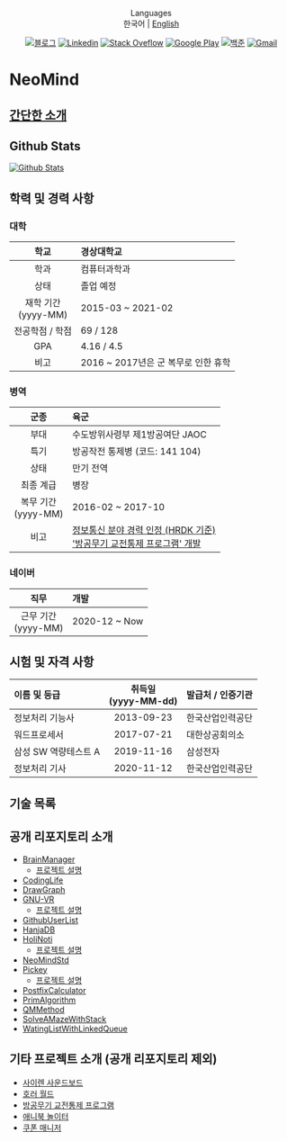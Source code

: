 <div align=center>

Languages
<br>
한국어 | [English](NEOMIND.en.md)

[![블로그](http://img.shields.io/badge/-Blog-black?style=flat-square&logo=github&link=https://neomindstd.github.io/)](https://neomindstd.github.io/) 
[![Linkedin](https://img.shields.io/badge/-LinkedIn-blue?style=flat-square&logo=Linkedin&logoColor=white&link=https://www.linkedin.com/in/우진-도-b137051b1/)](https://www.linkedin.com/in/우진-도-b137051b1/) 
[![Stack Oveflow](https://img.shields.io/badge/-Stack%20Overflow-FE7A16?style=flat-square&logo=StackOverflow&logoColor=white&link=https://stackoverflow.com/users/12839756/neomind?tab=profile)](https://stackoverflow.com/users/12839756/neomind?tab=profile)
[![Google Play](https://img.shields.io/badge/-Google%20Play-414141?style=flat-square&logo=Google%20Play&logoColor=white&link=https://play.google.com/store/apps/developer?id=NEO+MIND)](https://play.google.com/store/apps/developer?id=NEO+MIND)
[![백준](https://img.shields.io/badge/-/<>BOJ-087DC6?style=flat-square&link=https://www.acmicpc.net/user/neomind75)](https://www.acmicpc.net/user/neomind75)
[![Gmail](https://img.shields.io/badge/-Gmail-d14836?style=flat-square&logo=Gmail&logoColor=white&link=mailto:dwj0705@gmail.com)](mailto:dwj0705@gmail.com)

</div>

# NeoMind

## [간단한 소개](README.md)

## Github Stats

[![Github Stats](https://github-readme-stats.vercel.app/api?username=NeoMindStd)](https://github.com/anuraghazra/github-readme-stats)

## 학력 및 경력 사항

### 대학
| 학교 | 경상대학교 |
|:----:|:----------|
| 학과 | 컴퓨터과학과 |
| 상태 | 졸업 예정 |
| 재학 기간 <br> (yyyy-MM) | 2015-03 ~ 2021-02 |
| 전공학점 / 학점 | 69 / 128 |
| GPA | 4.16 / 4.5 |
| 비고 | 2016 ~ 2017년은 군 복무로 인한 휴학 |

### 병역
| 군종 | 육군 |
|:----:|:-----|
| 부대 | 수도방위사령부 제1방공여단 JAOC |
| 특기 | 방공작전 통제병 (코드: 141 104) |
| 상태 | 만기 전역 |
| 최종 계급 | 병장 |
| 복무 기간 <br> (yyyy-MM) | 2016-02 ~ 2017-10 |
| 비고 | [정보통신 분야 경력 인정 (HRDK 기준)](http://www.q-net.or.kr/crf006.do?id=crf00641&gSite=Q&gId=) <br> ['방공무기 교전통제 프로그램' 개발](https://neomindstd.github.io/project/aa-control/) |

### 네이버
| 직무 | 개발 |
|:----:|:-----|
| 근무 기간 <br> (yyyy-MM) | 2020-12 ~ Now |

## 시험 및 자격 사항

| 이름 및 등급 | 취득일 <br> (yyyy-MM-dd) | 발급처 / 인증기관 |
|:------------|:------------------------:|:----------------|
| 정보처리 기능사 | 2013-09-23 | 한국산업인력공단 |
| 워드프로세서 | 2017-07-21 | 대한상공회의소 |
| 삼성 SW 역량테스트 A | 2019-11-16 | 삼성전자 |
| 정보처리 기사 | 2020-11-12 | 한국산업인력공단 |

## 기술 목록

## 공개 리포지토리 소개
- [BrainManager](https://github.com/NeoMindStd/BrainManager)
    + [프로젝트 설명](https://neomindstd.github.io/project/brain-manager/)
- [CodingLife](https://github.com/NeoMindStd/CodingLife)
- [DrawGraph](https://github.com/NeoMindStd/DrawGraph)
- [GNU-VR](https://github.com/NeoMindStd/GNU-VR)
    + [프로젝트 설명](https://neomindstd.github.io/project/vr-shooting/)
- [GithubUserList](https://github.com/NeoMindStd/GithubUserList)
- [HanjaDB](https://github.com/NeoMindStd/HanjaDB)
- [HoliNoti](https://github.com/NeoMindStd/HoliNoti)
    + [프로젝트 설명](https://neomindstd.github.io/project/holinoti/)
- [NeoMindStd](https://github.com/NeoMindStd/NeoMindStd)
- [Pickey](https://github.com/NeoMindStd/Pickey)
    + [프로젝트 설명](https://neomindstd.github.io/project/pickey/)
- [PostfixCalculator](https://github.com/NeoMindStd/PostfixCalculator)
- [PrimAlgorithm](https://github.com/NeoMindStd/PrimAlgorithm)
- [QMMethod](https://github.com/NeoMindStd/QMMethod)
- [SolveAMazeWithStack](https://github.com/NeoMindStd/SolveAMazeWithStack)
- [WatingListWithLinkedQueue](https://github.com/NeoMindStd/WatingListWithLinkedQueue)

## 기타 프로젝트 소개 (공개 리포지토리 제외)
- [사이렌 사운드보드](https://neomindstd.github.io/project/siren-soundboard/)
- [호러 월드](https://neomindstd.github.io/project/horror-world/)
- [방공무기 교전통제 프로그램](https://neomindstd.github.io/project/aa-control/)
- [애니북 놀이터](https://neomindstd.github.io/project/edu-motion/)
- [쿠폰 매니저](https://neomindstd.github.io/project/coupon-manager/)